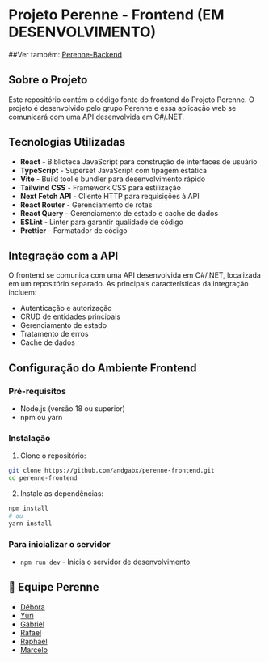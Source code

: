 # Projeto Perenne - Frontend (EM DESENVOLVIMENTO)

##Ver também: [Perenne-Backend](https://github.com/filipe-ms/Perenne-Backend)

## Sobre o Projeto

Este repositório contém o código fonte do frontend do Projeto Perenne. O projeto é desenvolvido pelo grupo Perenne e essa aplicação web se comunicará com uma API desenvolvida em C#/.NET.

## Tecnologias Utilizadas

-   **React** - Biblioteca JavaScript para construção de interfaces de usuário
-   **TypeScript** - Superset JavaScript com tipagem estática
-   **Vite** - Build tool e bundler para desenvolvimento rápido
-   **Tailwind CSS** - Framework CSS para estilização
-   **Next Fetch API** - Cliente HTTP para requisições à API
-   **React Router** - Gerenciamento de rotas
-   **React Query** - Gerenciamento de estado e cache de dados
-   **ESLint** - Linter para garantir qualidade de código
-   **Prettier** - Formatador de código

## Integração com a API

O frontend se comunica com uma API desenvolvida em C#/.NET, localizada em um repositório separado. As principais características da integração incluem:

-   Autenticação e autorização
-   CRUD de entidades principais
-   Gerenciamento de estado
-   Tratamento de erros
-   Cache de dados

## Configuração do Ambiente Frontend

### Pré-requisitos

-   Node.js (versão 18 ou superior)
-   npm ou yarn

### Instalação

1. Clone o repositório:

```bash
git clone https://github.com/andgabx/perenne-frontend.git
cd perenne-frontend
```

2. Instale as dependências:

```bash
npm install
# ou
yarn install
```

### Para inicializar o servidor

-   `npm run dev` - Inicia o servidor de desenvolvimento


## 👥 Equipe Perenne

-   [Débora](https://github.com/DeboraCASouza/)
-   [Yuri](https://github.com/yuricavalcanti06/)
-   [Gabriel](https://github.com/andgabx/)
-   [Rafael](https://github.com/rafael-zzz/)
-   [Raphael](https://github.com/rafatito03/)
-   [Marcelo](https://github.com/marceloh090/)
